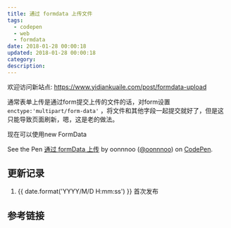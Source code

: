 ```yaml
---
title: 通过 formdata 上传文件
tags:
  - codepen
  - web
  - formdata
date: 2018-01-28 00:00:18
updated: 2018-01-28 00:00:18
category:
description:
---
```


欢迎访问新站点: <https://www.yidiankuaile.com/post/formdata-upload>


通常表单上传是通过form提交上传的文件的话，对form设置 `enctype:'multipart/form-data'` ，将文件和其他字段一起提交就好了，但是这只能导致页面刷新，嗯，这是老的做法。

<!--more-->

现在可以使用new FormData

<p class="codepen" data-height="500" data-theme-id="0" data-slug-hash="goVrJK" data-default-tab="js,result" data-user="oonnnoo" data-embed-version="2" data-pen-title="通过 formData 上传">See the Pen <a href="https://codepen.io/oonnnoo/pen/goVrJK/">通过 formData 上传</a> by oonnnoo (<a href="https://codepen.io/oonnnoo">@oonnnoo</a>) on <a href="https://codepen.io">CodePen</a>.</p>

<script async src="https://production-assets.codepen.io/assets/embed/ei.js"></script>

## 更新记录

1. {{ date.format('YYYY/M/D H:mm:ss') }} 首次发布

## 参考链接
